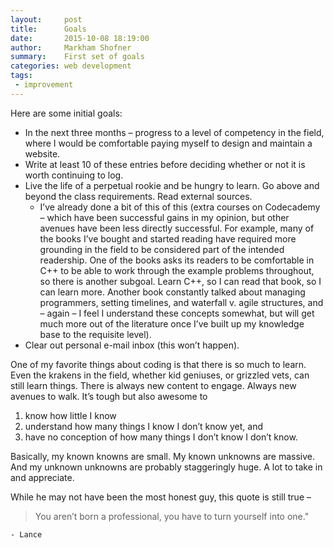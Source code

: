 ```yaml
---
layout:     post
title:      Goals
date:       2015-10-08 18:19:00
author:     Markham Shofner
summary:    First set of goals
categories: web development
tags:
 - improvement
---
```


Here are some initial goals:

- In the next three months – progress to a level of competency in the field, where I would be comfortable paying myself to design and maintain a website.
- Write at least 10 of these entries before deciding whether or not it is worth continuing to log.
- Live the life of a perpetual rookie and be hungry to learn. Go above and beyond the class requirements. Read external sources.
  - I’ve already done a bit of this of this (extra courses on Codecademy – which have been successful gains in my opinion, but other avenues have been less directly successful. For example, many of the books I’ve bought and started reading have required more grounding in the field to be considered part of the intended readership. One of the books asks its readers to be comfortable in C++ to be able to work through the example problems throughout, so there is another subgoal. Learn C++, so I can read that book, so I can learn more. Another book constantly talked about managing programmers, setting timelines, and waterfall v. agile structures, and – again – I feel I understand these concepts somewhat, but will get much more out of the literature once I’ve built up my knowledge base to the requisite level).
- Clear out personal e-mail inbox (this won’t happen).

One of my favorite things about coding is that there is so much to learn. Even the krakens in the field, whether kid geniuses, or grizzled vets, can still learn things. There is always new content to engage. Always new avenues to walk. It’s tough but also awesome to
1) know how little I know
2) understand how many things I know I don’t know yet, and
3) have no conception of how many things I don’t know I don’t know.

Basically, my known knowns are small. My known unknowns are massive. And my unknown unknowns are probably staggeringly huge. A lot to take in and appreciate.

While he may not have been the most honest guy, this quote is still true –

> You aren’t born a professional, you have to turn yourself into one."

	- Lance
